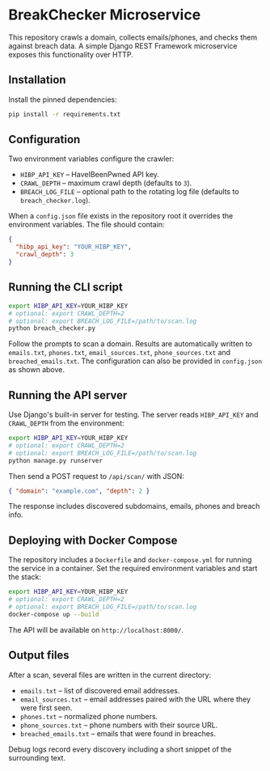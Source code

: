 # BreakChecker Microservice

This repository crawls a domain, collects emails/phones, and checks them against breach data. A simple Django REST Framework microservice exposes this functionality over HTTP.

## Installation

Install the pinned dependencies:

```bash
pip install -r requirements.txt
```

## Configuration

Two environment variables configure the crawler:

- `HIBP_API_KEY` – HaveIBeenPwned API key.
- `CRAWL_DEPTH` – maximum crawl depth (defaults to `3`).
- `BREACH_LOG_FILE` – optional path to the rotating log file (defaults to
  `breach_checker.log`).

When a `config.json` file exists in the repository root it overrides the
environment variables. The file should contain:

```json
{
  "hibp_api_key": "YOUR_HIBP_KEY",
  "crawl_depth": 3
}
```


## Running the CLI script

```bash
export HIBP_API_KEY=YOUR_HIBP_KEY
# optional: export CRAWL_DEPTH=2
# optional: export BREACH_LOG_FILE=/path/to/scan.log
python breach_checker.py
```
Follow the prompts to scan a domain. Results are automatically written to
`emails.txt`, `phones.txt`, `email_sources.txt`, `phone_sources.txt` and
`breached_emails.txt`. The configuration can also be provided in `config.json`
as shown above.

## Running the API server

Use Django's built-in server for testing. The server reads `HIBP_API_KEY` and
`CRAWL_DEPTH` from the environment:

```bash
export HIBP_API_KEY=YOUR_HIBP_KEY
# optional: export CRAWL_DEPTH=2
# optional: export BREACH_LOG_FILE=/path/to/scan.log
python manage.py runserver
```

Then send a POST request to `/api/scan/` with JSON:

```json
{ "domain": "example.com", "depth": 2 }
```

The response includes discovered subdomains, emails, phones and breach info.

## Deploying with Docker Compose

The repository includes a `Dockerfile` and `docker-compose.yml` for running the
service in a container. Set the required environment variables and start the
stack:

```bash
export HIBP_API_KEY=YOUR_HIBP_KEY
# optional: export CRAWL_DEPTH=2
# optional: export BREACH_LOG_FILE=/path/to/scan.log
docker-compose up --build
```

The API will be available on `http://localhost:8000/`.

## Output files

After a scan, several files are written in the current directory:

- `emails.txt` – list of discovered email addresses.
- `email_sources.txt` – email addresses paired with the URL where they were first seen.
- `phones.txt` – normalized phone numbers.
- `phone_sources.txt` – phone numbers with their source URL.
- `breached_emails.txt` – emails that were found in breaches.

Debug logs record every discovery including a short snippet of the surrounding
text.

